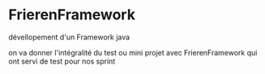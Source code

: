 # FrierenFramework
dévellopement d'un Framework java

on va donner l'intégralité du test ou mini projet avec FrierenFramework qui ont servi de test pour nos sprint

